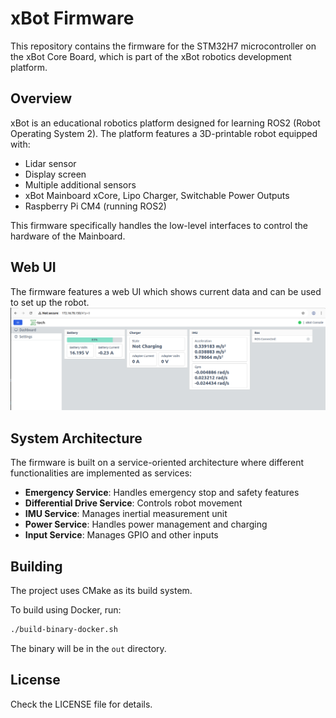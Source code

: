 # xBot Firmware

This repository contains the firmware for the STM32H7 microcontroller on the xBot Core Board, which is part of the xBot robotics development platform.

## Overview

xBot is an educational robotics platform designed for learning ROS2 (Robot Operating System 2). The platform features a 3D-printable robot equipped with:
- Lidar sensor
- Display screen
- Multiple additional sensors
- xBot Mainboard xCore, Lipo Charger, Switchable Power Outputs
- Raspberry Pi CM4 (running ROS2)

This firmware specifically handles the low-level interfaces to control the hardware of the Mainboard.

## Web UI
The firmware features a web UI which shows current data and can be used to set up the robot.
![Web UI](.github/img/screenshot-webui.png)



## System Architecture

The firmware is built on a service-oriented architecture where different functionalities are implemented as services:

- **Emergency Service**: Handles emergency stop and safety features
- **Differential Drive Service**: Controls robot movement
- **IMU Service**: Manages inertial measurement unit
- **Power Service**: Handles power management and charging
- **Input Service**: Manages GPIO and other inputs

## Building

The project uses CMake as its build system.

To build using Docker, run:
```bash
./build-binary-docker.sh
```
The binary will be in the `out` directory.


## License
Check the LICENSE file for details.
